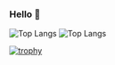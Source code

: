 ### Hello 🔱
<p align="left"> 
  <img alt="Top Langs" src="https://github-readme-stats.vercel.app/api/top-langs/?username=ksk-14&theme=radical" />
  <img alt="Top Langs" src="https://github-readme-stats.vercel.app/api?username=ksk-14&theme=radical&show_icons=true" />
</p>


[![trophy](https://github-profile-trophy.vercel.app/?username=ksk-14&theme=radical&column=6
)](https://github.com/ryo-ma/github-profile-trophy)

